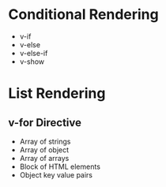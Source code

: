 # Conditional Rendering 

* v-if 
* v-else
* v-else-if
* v-show

# List Rendering
## v-for Directive
* Array of strings
* Array of object
* Array of arrays
* Block of HTML elements
* Object key value pairs